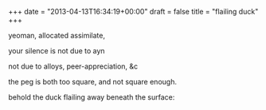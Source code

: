 +++
date = "2013-04-13T16:34:19+00:00"
draft = false
title = "flailing duck"
+++
<p>yeoman, allocated assimilate,</p>
<p>your silence is not due to ayn</p>
<p>not due to alloys, peer-appreciation, &amp;c</p>
<p>the peg is both too square, and not square enough.</p>
<p>behold the duck flailing away beneath the surface:</p>
